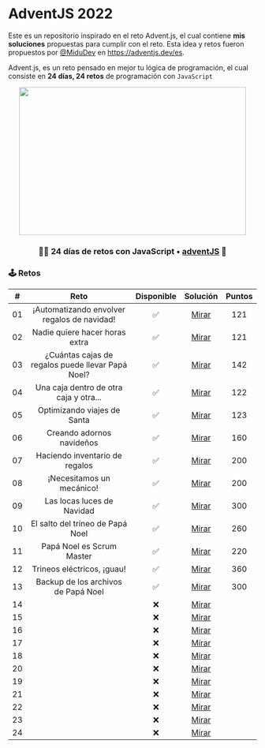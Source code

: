 # AdventJS 2022

Este es un repositorio inspirado en el reto Advent.js, el cual contiene **mis soluciones** propuestas para cumplir con el reto. Esta idea y retos fueron propuestos por [@MiduDev](https://github.com/midudev "@MiduDev") en https://adventjs.dev/es.

Advent.js, es un reto pensado en mejor tu lógica de programación, el cual consiste en **24 días, 24 retos** de programación con ```JavaScript```

<p align="center"> 
  <img width="460" height="300" src="https://user-images.githubusercontent.com/91866094/206088511-972c5177-74cf-48fc-be29-c42e0a51fb6e.png"/>
</p>

<h3 align="center">🧑‍🚀 24 días de retos con JavaScript • <a href="https://adventjs.dev">adventJS</a> 🚀</h3>

### 🕹️ Retos


|  #  |                  Reto                       |   Disponible    |                Solución                  |  Puntos  |
| :-: | :------------------------------------------------------------------: | :------------:  | :----------------------------------------: | :---------: |
| 01  |           ¡Automatizando envolver regalos de navidad!           |       ✅        | [Mirar](Retos/01_automatizacion/automatizacion.md) |   121   |
| 02  |                  Nadie quiere hacer horas extra                  |       ✅        | [Mirar](Retos/02_horasExtra/horasExtra.md) |   121   |
| 03  |        ¿Cuántas cajas de regalos puede llevar Papá Noel?        |       ✅        | [Mirar](Retos/03_cajasRegalos/cajasRegalos.md) |   142   |
| 04  |              Una caja dentro de otra caja y otra...              |       ✅        | [Mirar](Retos/04_cajas/cajas.md) |   122   |
| 05  |                   Optimizando viajes de Santa                   |       ✅        | [Mirar](Retos/05_viajesSanta/viajesSanta.md) |   123   |
| 06  |                    Creando adornos navideños                    |       ✅        | [Mirar](Retos/06_adornosNavidenos/adornosNavidenos.md) |   160   |
| 07  |                  Haciendo inventario de regalos                  |       ✅        | [Mirar](Retos/07_inventarioRegalos/inventarioRegalos.md) |   200   |
| 08  |                    ¡Necesitamos un mecánico!                    |       ✅        | [Mirar](Retos/08_mecanico/mecanico.md) |   200   |
| 09  |                    Las locas luces de Navidad                    |       ✅        | [Mirar](Retos/09_luces/luces.md) |   300   |
| 10  |                 El salto del trineo de Papá Noel                 |       ✅        | [Mirar](Retos/10_saltoTrineo/saltoTrineo.md) |   260   |
| 11  |                    Papá Noel es Scrum Master                    |       ✅        | [Mirar](Retos/11_scrum/scrum.md) |   220   |
| 12  |                   Trineos eléctricos, ¡guau!                   |       ✅        | [Mirar](Retos/12_trineosElectricos/trineosElectricos.md) |   360   |
| 13  |               Backup de los archivos de Papá Noel               |       ✅        | [Mirar](Retos/13_backup/backup.md) |   300   |
| 14  |                                    |       ❌        | [Mirar](Retos/) |        |
| 15  |                                    |       ❌        | [Mirar](Retos/) |        |
| 16  |                                    |       ❌        | [Mirar](Retos/) |        |
| 17  |                                    |       ❌        | [Mirar](Retos/) |        |
| 18  |                                    |       ❌        | [Mirar](Retos/) |        |
| 20  |                                    |       ❌        | [Mirar](Retos/) |        |
| 19  |                                    |       ❌        | [Mirar](Retos/) |        |
| 21  |                                    |       ❌        | [Mirar](Retos/) |        |
| 22  |                                    |       ❌        | [Mirar](Retos/) |        |
| 23  |                                    |       ❌        | [Mirar](Retos/) |        |
| 24  |                                    |       ❌        | [Mirar](Retos/) |        |
